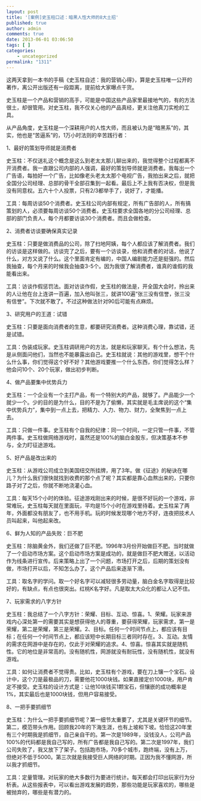 ```yaml
---
layout: post
title: '[案例]史玉柱口述：暗黑人性大师的8大土招'
published: true
author: admin
comments: true
date: 2013-06-01 03:06:50
tags: [ ]
categories:
    - uncategorized
permalink: "1311"
---
```


  这两天拿到一本书的手稿《史玉柱自述：我的营销心得》，算是史玉柱唯一公开的著作，离公开出版还有一段距离，提前给大家曝点干货。






  史玉柱是一个产品和营销的高手，可能是中国这些产品家里最接地气的，有的方法很土，却很管用。对史玉柱，我不仅关心他的产品真经，更关注他真刀实枪的工具。






  从产品角度，史玉柱是一个深耕用户的人性大师，而且被认为是“暗黑系”的，其实，他也是“苦逼系”的，1万小时法则的辛苦践行者：






  1、最好的策划导师就是消费者






  史玉柱：不仅送礼这个概念是这么到老太太那儿聊出来的，我觉得整个过程都离不开消费者。我一直跟公司内部的人强调，最好的策划导师就是消费者。我每出一个广告语，每拍好一个广告，比如像老头老太太那个电视广告，我拍出来之后，就把全国分公司经理、总部的骨干全部召集到一起看。最后上不上我有否决权，但是我没有同意权。五六十个人投票，只有2/3都举手了，说好了，才能播。






  工具：每周访谈50个消费者。史玉柱公司内部有规定，所有广告部的人，所有搞策划的人，必须要每周访谈50个消费者。史玉柱要求全国各地的分公司经理、总部的部门负责人，每个月都要访谈30个消费者。而且会做检查。






  2、消费者访谈要确保真实记录






  史玉柱：只要是做消费品的公司，除了扫地阿姨，每个人都应该了解消费者。我们的访谈是这样做的。访谈完了之后，要有一个访谈录，他和消费者的对话，他说了什么，对方又说了什么。这个里面肯定有编的，中国人编剧能力还是挺强的。然后我抽查，每个月来的时候我会抽查3-5个。因为我很了解消费者，谁真的谁假的我能看出来。






  工具：访谈作假惩罚法。面对访谈作假，史玉柱的做法是，开全国大会时，拎出来的人让他在台上连讲一百遍，加入他叫张三，就讲100遍“张三没有信誉，张三没有信誉”。下次就不敢了。不过这种做法针对90后可能有点麻烦。






  3、研究用户的王道：试错






  史玉柱：只要是面向消费者的生意，都要研究消费者。这种消费心理，靠试错，还是试错。






  工具：伪装成玩家。史玉柱调研用户的方法，就是和玩家聊天。有个什么想法，先是从侧面问他们，当然也不能暴露出自己。史玉柱就说：其他的游戏里，想干个什么什么事，你们觉得这个好不好？其他游戏要推一个什么东西，你们觉得怎么样？他会问10个、20个玩家，做出初步判断。






  4、做产品要集中优势兵力






  史玉柱：一个企业有一个主打产品，有一个特别大的产品，就够了。产品能少一个就少一个。少的目的是为什么，目的不是为了偷懒，其实就是毛主席说的这个“集中优势兵力”，集中到一点上去，把精力、人力、物力、财力，全聚焦到一点上去。






  工具：只做一件事。史玉柱有个自我的纪律：同一个时间，一定只管一件事，不管两件事。史玉柱做网络游戏时，虽然还是100%的脑白金股东，但决策基本不参与，全力盯征途游戏。






  5、好产品是改出来的






  史玉柱：从游戏公司成立到美国纽交所挂牌，用了3年。做《征途》的秘诀在哪儿？为什么我们很快就找到收费的那个点了呢？其实都是靠心血熬出来的，只要你路子对了之后，你就不断地浇灌心血。






  工具：每天15个小时的体验。征途游戏刚出来的时候，是很不好玩的一个游戏，非常难玩，史玉柱每天就在里面玩，平均是15个小时在游戏里待着。史玉柱呆了两年，外面都没有朋友了，也不用手机。玩的时候发现哪个地方不好，连夜把技术人员叫起来，叫他起来改。






  6、鲜为人知的产品失败：巨不肥






  史玉柱：除脑黄金外，我们还做了巨不肥。1996年3月份开始做巨不肥。当时就做了一个启动市场方案。这个启动市场方案是成功的，就是做巨不肥大赠送，以活动作为线条进行宣传。后来策略上出了一个问题，市场打开之后，后期的策划没有做，市场打开以后，不知怎么办了。这个产品后来逐渐下滑。






  工具：取名字的学问。取一个好名字可以减轻很多劳动量，脑白金名字取得是比较好的，有缺点，有点也很突出。红桃K名字好。凡是取太大众化的都让人记不住。






  7、玩家需求的八字方针






  史玉柱：我总结了一个八字方针：荣耀、目标、互动、惊喜。1、荣耀。玩家来游戏内心深处第一的需要其实是想获得他人的尊重，要获得荣耀，玩家需求，第一是荣耀，第二是荣耀，第三是荣耀。2、目标。任何一个时间节点上，都应该有目标；在任何一个时间节点上，都应该短中长期目标三者同时存在。3、互动。友情的需求在网游中是存在的，仅此于对荣耀的追求。4、惊喜。惊喜其实就是随机性。它的地位是非常高的。没有随机性，网游就没有耐玩性，没有随机性，就没有游戏。






  工具：如何让消费者不觉得贵。比如，史玉柱有个游戏，要在刀上镶一个宝石。设计中，这个刀是最极品的刀，需要他花1000块钱。如果直接定价1000块，用户肯定不接受。史玉柱的设计方式是：让他10块钱买1颗宝石，但镶嵌的成功概率是1%，其实最后也是1000块钱，但用户容易接受。






  8、一把手要抓细节






  史玉柱：为什么一把手要抓细节呢？第一细节太重要了，尤其是关键环节的细节。第二，模范带头作用。回顾我20年的下海生涯，也有上坡和下坡。恰恰这20年里有三个时期我是抓细节，自己亲自干的。第一次是1989年，没钱没人，公司产品100%的代码都是我自己写的，所有广告都是我自己写的。第二次是1997年，我们公司失败了，我又放下了架子。包括跑市场，70多个城市，跑终端，没有上万，但绝对不低于5000。第三次就是我接受巨人网络的时期。正因为我不懂网游，所以我才抓细节。






  工具：定量管理。对玩家的绝大多数行为要进行统计。每天都会打印出玩家行为分析表。从这些报表中，可以看出游戏发展的趋势，那些功能是玩家喜欢的，哪些是被抛弃的，哪些是有潜力的。
